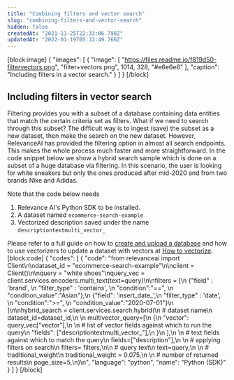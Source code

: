 ```yaml
---
title: "Combining filters and vector search"
slug: "combining-filters-and-vector-search"
hidden: false
createdAt: "2021-11-25T22:33:06.798Z"
updatedAt: "2022-01-19T05:12:49.766Z"
---
```

[block:image]
{
  "images": [
    {
      "image": [
        "https://files.readme.io/f819d50-filtervectors.png",
        "filter+vectors.png",
        1014,
        328,
        "#e6e6e6"
      ],
      "caption": "Including filters in a vector search."
    }
  ]
}
[/block]
## Including filters in vector search
Filtering provides you with a subset of a database containing data entities that match the certain criteria set as filters. What if we need to search through this subset? The difficult way is to ingest (save) the subset as a new dataset, then make the search on the new dataset. However, RelevanceAI has provided the filtering option in almost all search endpoints. This makes the whole process much faster and more straightforward.
In the code snippet below we show a hybrid search sample which is done on a subset of a huge database via filtering. In this scenario, the user is looking for white sneakers but only the ones produced after mid-2020 and from two brands Nike and Adidas.

Note that the code below needs
1. Relevance AI's Python SDK to be installed.
2. A dataset named `ecommerce-search-example`
3. Vectorized description saved under the name `descriptiontextmulti_vector_`

Please refer to a full guide on how to [create and upload a database](doc:creating-a-dataset) and how to use vectorizers to update a dataset with vectors at [How to vectorize](doc:vectorize-text).
[block:code]
{
  "codes": [
    {
      "code": "from relevanceai import Client\n\ndataset_id = \"ecommerce-search-example\"\n\nclient = Client()\n\nquery = \"white shoes\"\nquery_vec = client.services.encoders.multi_text(text=query)\n\nfilters = [\n  {\"field\" : 'brand', \n    \"filter_type\" : 'contains', \n    \"condition\":\"==\", \n    \"condition_value\":\"Asian\"},\n  {\"field\": 'insert_date_',\n    \"filter_type\" : 'date', \n    \"condition\":\">=\", \n    \"condition_value\":\"2020-07-01\"}\n ]\n\nhybrid_search = client.services.search.hybrid(\n    # dataset name\n    dataset_id=dataset_id,\n    \n    multivector_query=[\n        {\n            \"vector\": query_vec[\"vector\"],\n           \n            # list of vector fields against which to run the query\n            \"fields\": [\"descriptiontextmulti_vector_\"],\n        }\n    ],\n    \n    # text fields against which to match the query\n    fields=[\"description\"],\n  \n    # applying filters on search\n    filters= filters,\n\n    # query text\n    text=query,\n  \n    # traditional_weight\n    traditional_weight = 0.075,\n    \n    # number of returned results\n    page_size=5,\n)\n",
      "language": "python",
      "name": "Python (SDK)"
    }
  ]
}
[/block]
